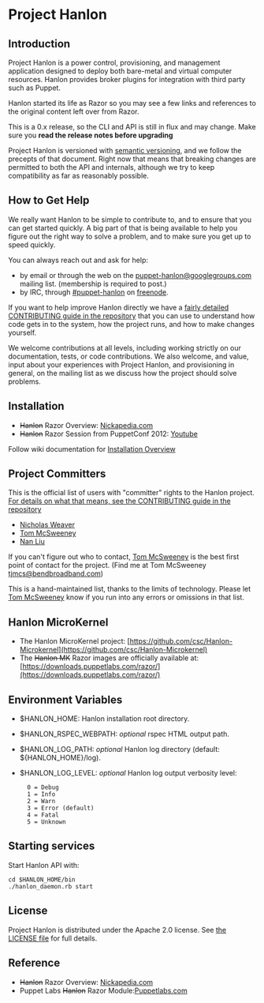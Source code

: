 # Project Hanlon

## Introduction

Project Hanlon is a power control, provisioning, and management application
designed to deploy both bare-metal and virtual computer resources. Hanlon
provides broker plugins for integration with third party such as Puppet.

Hanlon started its life as Razor so you may see a few links and references to the original content left over from Razor.

This is a 0.x release, so the CLI and API is still in flux and may
change. Make sure you __read the release notes before upgrading__

Project Hanlon is versioned with [semantic versioning][semver], and we follow
the precepts of that document.  Right now that means that breaking changes are
permitted to both the API and internals, although we try to keep compatibility
as far as reasonably possible.


## How to Get Help

We really want Hanlon to be simple to contribute to, and to ensure that you can
get started quickly.  A big part of that is being available to help you figure
out the right way to solve a problem, and to make sure you get up to
speed quickly.

You can always reach out and ask for help:

* by email or through the web on the [puppet-hanlon@googlegroups.com][puppet-hanlon]
  mailing list.  (membership is required to post.)
* by IRC, through [#puppet-hanlon][irc] on [freenode][freenode].

If you want to help improve Hanlon directly we have a
[fairly detailed CONTRIBUTING guide in the repository][contrib] that you can
use to understand how code gets in to the system, how the project runs, and
how to make changes yourself.

We welcome contributions at all levels, including working strictly on our
documentation, tests, or code contributions.  We also welcome, and value,
input about your experiences with Project Hanlon, and provisioning in general,
on the mailing list as we discuss how the project should solve problems.


## Installation

* ~~Hanlon~~ Razor Overview: [Nickapedia.com](http://nickapedia.com/2012/05/21/lex-parsimoniae-cloud-provisioning-with-a-razor)
* ~~Hanlon~~ Razor Session from PuppetConf 2012: [Youtube](http://www.youtube.com/watch?v=cR1bOg0IU5U)

Follow wiki documentation for [Installation Overview](https://github.com/csc/Hanlon/wiki/Installation-%28Overview%29)


## Project Committers

This is the official list of users with "committer" rights to the
Hanlon project.  [For details on what that means, see the CONTRIBUTING
guide in the repository][contrib]

* [Nicholas Weaver](https://github.com/lynxbat)
* [Tom McSweeney](https://github.com/tjmcs)
* [Nan Liu](https://github.com/nanliu)

If you can't figure out who to contact,
[Tom McSweeney](https://github.com/tjmcs) is the best first point of
contact for the project.  (Find me at Tom McSweeney <tjmcs@bendbroadband.com>)

This is a hand-maintained list, thanks to the limits of technology.
Please let [Tom McSweeney](https://github.com/tjmcs) know if you run
into any errors or omissions in that list.


## Hanlon MicroKernel
* The Hanlon MicroKernel project:
[https://github.com/csc/Hanlon-Microkernel](https://github.com/csc/Hanlon-Microkernel)
* The ~~Hanlon MK~~ Razor images are officially available at:
[https://downloads.puppetlabs.com/razor/](https://downloads.puppetlabs.com/razor/)

## Environment Variables
* $HANLON\_HOME: Hanlon installation root directory.
* $HANLON\_RSPEC\_WEBPATH: _optional_ rspec HTML output path.
* $HANLON\_LOG\_PATH: _optional_ Hanlon log directory (default: ${HANLON_HOME}/log).
* $HANLON\_LOG\_LEVEL: _optional_ Hanlon log output verbosity level:

        0 = Debug
        1 = Info
        2 = Warn
        3 = Error (default)
        4 = Fatal
        5 = Unknown

## Starting services

Start Hanlon API with:

    cd $HANLON_HOME/bin
    ./hanlon_daemon.rb start

## License

Project Hanlon is distributed under the Apache 2.0 license.
See [the LICENSE file][license] for full details.

## Reference

* ~~Hanlon~~ Razor Overview: [Nickapedia.com](http://nickapedia.com/2012/05/21/lex-parsimoniae-cloud-provisioning-with-a-razor)
* Puppet Labs ~~Hanlon~~ Razor Module:[Puppetlabs.com](http://puppetlabs.com/blog/introducing-razor-a-next-generation-provisioning-solution/)


[puppet-hanlon]: https://groups.google.com/forum/?fromgroups#!forum/puppet-hanlon
[irc]:          https://webchat.freenode.net/?channels=puppet-hanlon
[freenode]:     http://freenode.net/
[contrib]:      https://github.com/csc/Hanlon/blob/master/CONTRIBUTING.md
[license]:      https://github.com/csc/Hanlon/blob/master/LICENSE
[semver]:       http://semver.org/
